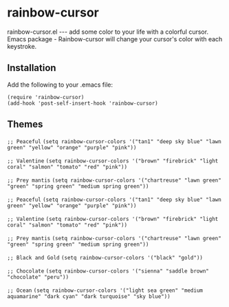 # rainbow-cursor
rainbow-cursor.el --- add some color to your life with a colorful cursor.   
Emacs package - Rainbow-cursor will change your cursor's color with each keystroke.

## <b>Installation</b>

Add the following to your .emacs file:

`(require 'rainbow-cursor)`  
`(add-hook 'post-self-insert-hook 'rainbow-cursor)`



## <b>Themes</b>

`;; Peaceful`
`(setq rainbow-cursor-colors '("tan1" "deep sky blue" "lawn green" "yellow" "orange" "purple" "pink"))`

`;; Valentine`
`(setq rainbow-cursor-colors '("brown" "firebrick" "light coral" "salmon" "tomato" "red" "pink"))`

`;; Prey mantis`
`(setq rainbow-cursor-colors '("chartreuse" "lawn green" "green" "spring green" "medium spring green"))`

`;; Peaceful`
`(setq rainbow-cursor-colors '("tan1" "deep sky blue" "lawn green" "yellow" "orange" "purple" "pink"))`

`;; Valentine`
`(setq rainbow-cursor-colors '("brown" "firebrick" "light coral" "salmon" "tomato" "red" "pink"))`

`;; Prey mantis`
`(setq rainbow-cursor-colors '("chartreuse" "lawn green" "green" "spring green" "medium spring green"))`

`;; Black and Gold`
`(setq rainbow-cursor-colors '("black" "gold"))`

`;; Chocolate`
`(setq rainbow-cursor-colors '("sienna" "saddle brown" "chocolate" "peru"))`

`;; Ocean`
`(setq rainbow-cursor-colors '("light sea green" "medium aquamarine" "dark cyan" "dark turquoise" "sky blue"))`
